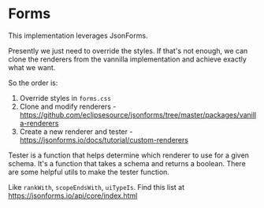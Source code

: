 # Forms

This implementation leverages JsonForms.

Presently we just need to override the styles. If that's not enough, we can clone the renderers from the vannilla implementation and achieve exactly what we want.

So the order is:

1. Override styles in `forms.css`
2. Clone and modify renderers - https://github.com/eclipsesource/jsonforms/tree/master/packages/vanilla-renderers
3. Create a new renderer and tester - https://jsonforms.io/docs/tutorial/custom-renderers

Tester is a function that helps determine which renderer to use for a given schema. It's a function that takes a schema and returns a boolean. There are some helpful utils to make the tester function.

Like `rankWith`, `scopeEndsWith`, `uiTypeIs`. Find this list at https://jsonforms.io/api/core/index.html
